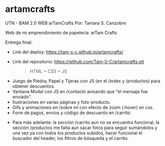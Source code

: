 # artamcrafts
UTN - BAM 2.0 WEB arTamCrafts
Por: Tamara S. Canzobre

Web de mi emprendimiento de papelería: arTam Crafts

Entrega final:

- Link del deploy: https://tam-s-c.github.io/artamcrafts/

- Link del repositorio: https://github.com/Tam-S-C/artamcrafts.git

>> HTML + CSS + JS

- Juego de Piedra, Papel y Tijeras con JS (en el /index y /productos) para obtener descuentos.
- Ventana Modal con JS en /contacto avisando que "el mensaje fue enviado".
- Ilustraciones en varias páginas y foto-producto.
- Gifs y animaciones en /sobre mí con efecto de zoom (:hover) en css.
- Form de pagos, envíos y código de descuento en /carrito
+ Para más adelante: la sección /carrito aun no se encuentra funcional, 
la sección /productos me falta aun sacar fotos para seguir sumándolos
y una vez ya con todos los productos subidos, hacer funcional el buscador del header, los filtros de búsqueda y el carrito.
